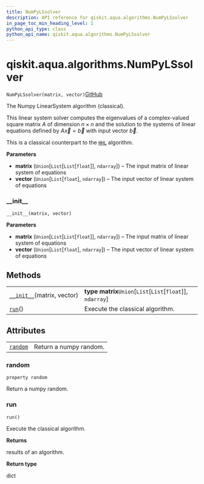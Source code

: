 ```yaml
---
title: NumPyLSsolver
description: API reference for qiskit.aqua.algorithms.NumPyLSsolver
in_page_toc_min_heading_level: 1
python_api_type: class
python_api_name: qiskit.aqua.algorithms.NumPyLSsolver
---
```


# qiskit.aqua.algorithms.NumPyLSsolver

<span id="qiskit.aqua.algorithms.NumPyLSsolver" />

`NumPyLSsolver(matrix, vector)`[GitHub](https://github.com/qiskit-community/qiskit-aqua/tree/stable/0.9/qiskit/aqua/algorithms/linear_solvers/numpy_ls_solver.py "view source code")

The Numpy LinearSystem algorithm (classical).

This linear system solver computes the eigenvalues of a complex-valued square matrix $A$ of dimension $n \times n$ and the solution to the systems of linear equations defined by $A\overrightarrow{x}=\overrightarrow{b}$ with input vector $\overrightarrow{b}$.

This is a classical counterpart to the [`HHL`](qiskit.aqua.algorithms.HHL "qiskit.aqua.algorithms.HHL") algorithm.

**Parameters**

*   **matrix** (`Union`\[`List`\[`List`\[`float`]], `ndarray`]) – The input matrix of linear system of equations
*   **vector** (`Union`\[`List`\[`float`], `ndarray`]) – The input vector of linear system of equations

### \_\_init\_\_

<span id="qiskit.aqua.algorithms.NumPyLSsolver.__init__" />

`__init__(matrix, vector)`

**Parameters**

*   **matrix** (`Union`\[`List`\[`List`\[`float`]], `ndarray`]) – The input matrix of linear system of equations
*   **vector** (`Union`\[`List`\[`float`], `ndarray`]) – The input vector of linear system of equations

## Methods

|                                                                                                                              |                                                               |
| ---------------------------------------------------------------------------------------------------------------------------- | ------------------------------------------------------------- |
| [`__init__`](#qiskit.aqua.algorithms.NumPyLSsolver.__init__ "qiskit.aqua.algorithms.NumPyLSsolver.__init__")(matrix, vector) | **type matrix**`Union`\[`List`\[`List`\[`float`]], `ndarray`] |
| [`run`](#qiskit.aqua.algorithms.NumPyLSsolver.run "qiskit.aqua.algorithms.NumPyLSsolver.run")()                              | Execute the classical algorithm.                              |

## Attributes

|                                                                                                        |                        |
| ------------------------------------------------------------------------------------------------------ | ---------------------- |
| [`random`](#qiskit.aqua.algorithms.NumPyLSsolver.random "qiskit.aqua.algorithms.NumPyLSsolver.random") | Return a numpy random. |

### random

<span id="qiskit.aqua.algorithms.NumPyLSsolver.random" />

`property random`

Return a numpy random.

### run

<span id="qiskit.aqua.algorithms.NumPyLSsolver.run" />

`run()`

Execute the classical algorithm.

**Returns**

results of an algorithm.

**Return type**

dict


